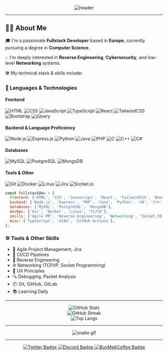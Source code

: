 <!-- Header: Animated GitHub Profile Banner -->
<p align="center">
  <img src="https://capsule-render.vercel.app/api?type=waving&color=0:6e40c9,100:9c27b0&height=200&section=header&text=Yo,%20I%20am%20Prophecy%20a%20Fullstack%20Developer%20👋&fontSize=35&fontColor=ffffff" alt="header" />
</p>

---

## 👨‍💻 About Me

🎓 I'm a passionate **Fullstack Developer** based in **Europe**, currently pursuing a degree in **Computer Science**.

💡 I'm deeply interested in **Reverse Engineering**, **Cybersecurity**, and low-level **Networking** systems.

🛠️ My technical stack & skills include:

### 🧠 Languages & Technologies

#### Frontend
![HTML](https://img.shields.io/badge/HTML5-E34F26?style=for-the-badge&logo=html5&logoColor=white)
![CSS](https://img.shields.io/badge/CSS3-1572B6?style=for-the-badge&logo=css3&logoColor=white)
![JavaScript](https://img.shields.io/badge/JavaScript-F7DF1E?style=for-the-badge&logo=javascript&logoColor=black)
![TypeScript](https://img.shields.io/badge/TypeScript-3178C6?style=for-the-badge&logo=typescript&logoColor=white)
![React](https://img.shields.io/badge/React-20232A?style=for-the-badge&logo=react&logoColor=61DAFB)
![TailwindCSS](https://img.shields.io/badge/TailwindCSS-06B6D4?style=for-the-badge&logo=tailwindcss&logoColor=white)
![Bootstrap](https://img.shields.io/badge/Bootstrap-563D7C?style=for-the-badge&logo=bootstrap&logoColor=white)
![jQuery](https://img.shields.io/badge/jQuery-0769AD?style=for-the-badge&logo=jquery&logoColor=white)

#### Backend & Language Proficiency
![Node.js](https://img.shields.io/badge/Node.js-339933?style=for-the-badge&logo=nodedotjs&logoColor=white)
![Express.js](https://img.shields.io/badge/Express.js-000000?style=for-the-badge&logo=express&logoColor=white)
![Python](https://img.shields.io/badge/Python-3776AB?style=for-the-badge&logo=python&logoColor=white)
![Java](https://img.shields.io/badge/Java-ED8B00?style=for-the-badge&logo=java&logoColor=white)
![PHP](https://img.shields.io/badge/PHP-777BB4?style=for-the-badge&logo=php&logoColor=white)
![C](https://img.shields.io/badge/C-00599C?style=for-the-badge&logo=c&logoColor=white)
![C++](https://img.shields.io/badge/C++-00599C?style=for-the-badge&logo=cplusplus&logoColor=white)
![C#](https://img.shields.io/badge/C%23-239120?style=for-the-badge&logo=csharp&logoColor=white)

#### Databases
![MySQL](https://img.shields.io/badge/MySQL-4479A1?style=for-the-badge&logo=mysql&logoColor=white)
![PostgreSQL](https://img.shields.io/badge/PostgreSQL-4169E1?style=for-the-badge&logo=postgresql&logoColor=white)
![MongoDB](https://img.shields.io/badge/MongoDB-47A248?style=for-the-badge&logo=mongodb&logoColor=white)

#### Tools & Other
![Git](https://img.shields.io/badge/Git-F05032?style=for-the-badge&logo=git&logoColor=white)
![Docker](https://img.shields.io/badge/Docker-2496ED?style=for-the-badge&logo=docker&logoColor=white)
![Linux](https://img.shields.io/badge/Linux-FCC624?style=for-the-badge&logo=linux&logoColor=black)
![Jira](https://img.shields.io/badge/Jira-0052CC?style=for-the-badge&logo=jira&logoColor=white)
![Socket.io](https://img.shields.io/badge/Socket.io-010101?style=for-the-badge&logo=socket.io&logoColor=white)


```js
const fullstackDev = {
  frontend: ['HTML', 'CSS', 'JavaScript', 'React', 'TailwindCSS', 'Bootstrap', 'jQuery', 'UX'],
  backend: ['Node.js', 'Express', 'PHP', 'Java', 'Python', 'C#', 'C++', 'C'],
  databases: ['MySQL', 'PostgreSQL', 'MongoDB'],
  devOps: ['Git', 'Docker', 'Linux', 'CI/CD'],
  skills: ['Agile PM', 'Reverse Engineering', 'Networking', 'Socket.IO', 'Jira'],
  misc: ['TypeScript', 'AJAX', 'GitHub Actions'],
};
```

### ⚙️ Tools & Other Skills

- 💼 Agile Project Management, Jira
- 🔄 CI/CD Pipelines
- 🔧 Reverse Engineering
- 🌐 Networking (TCP/IP, Socket Programming)
- 🎨 UX Principles
- 🔍 Debugging, Packet Analysis
- 📦 Git, GitHub, GitLab
- 📚 Learning Daily

---

<p align="center"> <img src="https://github-readme-stats.vercel.app/api?username=THEPROPHECY55&show_icons=true&theme=radical&hide_border=true" alt="GitHub Stats" /> <br/> <img src="https://github-readme-streak-stats.herokuapp.com?user=THEPROPHECY55&theme=radical&hide_border=true" alt="GitHub Streak" /> <br/> <img src="https://github-readme-stats.vercel.app/api/top-langs/?username=THEPROPHECY55&layout=compact&theme=radical&hide_border=true" alt="Top Langs" /> </p>

---

<p align="center"> <img src="https://github.com/THEPROPHECY55/THEPROPHECY55/raw/output/github-contribution-grid-snake.svg" alt="snake gif" /> </p>

---

<p align="center"> <a href="https://twitter.com/THEPROPHECY55"> <img src="https://img.shields.io/badge/Twitter-1DA1F2?style=for-the-badge&logo=twitter&logoColor=white" alt="Twitter Badge"/> </a> <a href="https://discord.com/users/1311084737036681279"> <img src="https://img.shields.io/badge/Discord-5865F2?style=for-the-badge&logo=discord&logoColor=white" alt="Discord Badge"/> </a> <a href="https://www.buymeacoffee.com/prophecy"> <img src="https://img.shields.io/badge/Buy%20Me%20a%20Coffee-FFDD00?style=for-the-badge&logo=buy-me-a-coffee&logoColor=black" alt="BuyMeACoffee Badge"/> </a> </p>
